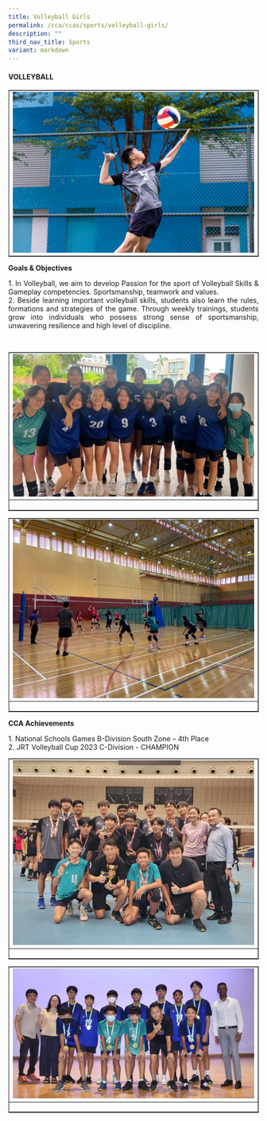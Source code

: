 ```yaml
---
title: Volleyball Girls
permalink: /cca/ccas/sports/volleyball-girls/
description: ""
third_nav_title: Sports
variant: markdown
---
```

<h4><strong>VOLLEYBALL</strong></h4>
<table style="border-collapse: collapse; width: 100%;" border="1">
<tbody>
<tr>
<td style="width: 33.3333%;"><img style="width: 100%;" src="/images/vollyball_1.jpg"></td>
</tr>
</tbody>
</table>
<p><b>Goals &amp; Objectives </b></p>
<p></p><p align="justify">1.	In Volleyball, we aim to develop Passion for the sport of Volleyball Skills &amp; Gameplay competencies. Sportsmanship, teamwork and values.<br>
2.	Beside learning important volleyball skills, students also learn the rules, formations and strategies of the game. Through weekly trainings, students grow into individuals who possess strong sense of sportsmanship, unwavering resilience and high level of discipline.
</p><br>
<table style="border-collapse: collapse; width: 100%;" border="1">
<tbody>
<tr>
<td style="width: 33.3333%;"><img style="width: 100%;" src="/images/vollyball_2.jpg"></td>
</tr>
<tr>
<td style="width: 33.3333%;"><p style="text-align: center;"></p></td>
</tr>
</tbody>
</table>
<table style="border-collapse: collapse; width: 100%;" border="1">
<tbody>
<tr>
<td style="width: 33.3333%;"><img style="width: 100%;" src="/images/vollyball_3.jpg"></td>
</tr>
<tr>
<td style="width: 33.3333%;"><p style="text-align: center;"></p></td>
</tr>
</tbody>
</table>
<p><b>CCA Achievements </b></p>
<p></p><p align="justify">1.	National Schools Games B-Division South Zone – 4th Place<br>
2.	JRT Volleyball Cup 2023 C-Division - CHAMPION
</p>
<table style="border-collapse: collapse; width: 100%;" border="1">
<tbody>
<tr>
<td style="width: 33.3333%;"><img style="width: 100%;" src="/images/vollyball_4.jpg"></td>
</tr>
<tr>
<td style="width: 33.3333%;"><p style="text-align: center;"></p></td>
</tr>
</tbody>
</table>
<table style="border-collapse: collapse; width: 100%;" border="1">
<tbody>
<tr>
<td style="width: 33.3333%;"><img style="width: 100%;" src="/images/vollyball_5.jpg"></td>
</tr>
<tr>
<td style="width: 33.3333%;"><p style="text-align: center;"></p></td>
</tr>
</tbody>
</table>